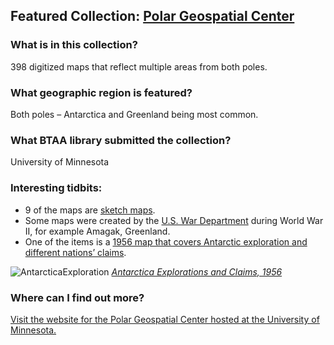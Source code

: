## Featured Collection: [Polar Geospatial Center](https://geo.btaa.org/catalog/05d-06)
 
### What is in this collection?
        	
398 digitized maps that reflect multiple areas from both poles.

### What geographic region is featured?
 
Both poles – Antarctica and Greenland being most common.

### What BTAA library submitted the collection?
 
University of Minnesota

### Interesting tidbits:    

- 9 of the maps are [sketch maps](https://geo.btaa.org/?f%5Bdc_subject_sm%5D%5B%5D=Sketch+maps&f%5Bb1g_code_s%5D%5B%5D=05d-06).     
- Some maps were created by the [U.S. War Department](https://geo.btaa.org/?f%5Bdc_publisher_sm%5D%5B%5D=National+Geospatial+Intelligence+Agency&f%5Bb1g_code_s%5D%5B%5D=05d-06) during World War II, for example Amagak, Greenland.   
- One of the items is a [1956 map that covers Antarctic exploration and different nations’ claims](https://geo.btaa.org/catalog/ANT-SUM-OP3801-001).

  
![AntarcticaExploration](https://geo.btaa.org/uploads/solr_document_sidecar/image/1075/ANT-SUM-OP3801-00120181107-46904-1lczvu0.png)
_[Antarctica Explorations and Claims, 1956](https://geo.btaa.org/catalog/ANT-SUM-OP3801-001)_

### Where can I find out more?
[Visit the website for the Polar Geospatial Center hosted at the University of Minnesota.](https://www.pgc.umn.edu/data/maps/)
